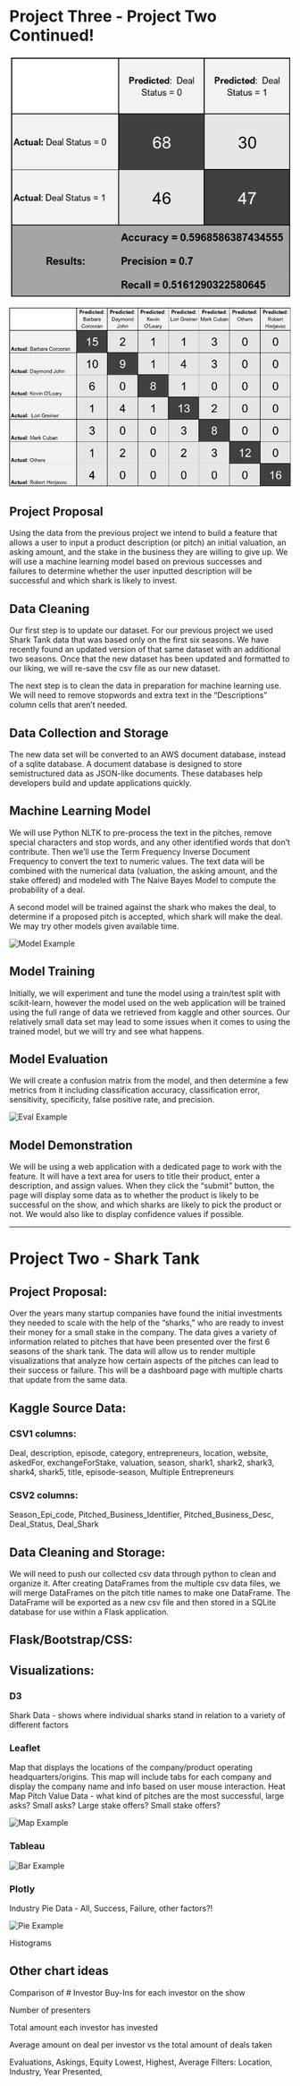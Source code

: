 # Project Three - Project Two Continued!


!["Deal Status" Confusion Matrix](https://github.com/tristanpserigny/project-2/blob/master/Images/model_DealStatus%20(2).PNG)





!["Deal Shark" Confusion Matrix](https://github.com/tristanpserigny/project-2/blob/master/Images/model_DealShark%20(3).PNG)







## Project Proposal

Using the data from the previous project we intend to build a feature that allows a user to input a product description (or pitch) an initial valuation, an asking amount, and the stake in the business they are willing to give up. We will use a machine learning model based on previous successes and failures to determine whether the user inputted description will be successful and which shark is likely to invest.

## Data Cleaning

Our first step is to update our dataset. For our previous project we used Shark Tank data that was based only on the first six seasons. We have recently found an updated version of that same dataset with an additional two seasons. Once that the new dataset has been updated and formatted to our liking, we will re-save the csv file as our new dataset. 

The next step is to clean the data in preparation for machine learning use. We will need to remove stopwords and extra text in the “Descriptions” column cells that aren’t needed. 

## Data Collection and Storage

The new data set will be converted to an AWS document database, instead of a sqlite database. A document database is designed to store semistructured data as JSON-like documents. These databases help developers build and update applications quickly.

## Machine Learning Model

We will use Python NLTK to pre-process the text in the pitches, remove special characters and stop words, and any other identified words that don’t contribute. Then we’ll use the Term Frequency Inverse Document Frequency to convert the text to numeric values. The text data will be combined with the numerical data (valuation, the asking amount, and the stake offered) and modeled with The Naive Bayes Model to compute the probability of a deal.

A second model will be trained against the shark who makes the deal, to determine if a proposed pitch is accepted, which shark will make the deal. We may try other models given available time.

![Model Example](https://res.cloudinary.com/dyd911kmh/image/upload/f_auto,q_auto:best/v1543836883/image_2_rrxvol.png)

## Model Training

Initially, we will experiment and tune the model using a train/test split with scikit-learn, however the model used on the web application will be trained using the full range of data we retrieved from kaggle and other sources.  Our relatively small data set may lead to some issues when it comes to using the trained model, but we will try and see what happens.


## Model Evaluation

We will create a confusion matrix from the model, and then determine a few metrics from it including classification accuracy, classification error, sensitivity, specificity, false positive rate, and precision.

![Eval Example](https://www.dataschool.io/content/images/2015/01/confusion_matrix2.png)

## Model Demonstration

We will be using a web application with a dedicated page to work with the feature. It will have a text area for users to title their product, enter a description, and assign values.  When they click the “submit” button, the page will display some data as to whether the product is likely to be successful on the show, and which sharks are likely to pick the product or not. We would also like to display confidence values if possible.

---

# Project Two - Shark Tank 

## Project Proposal:

Over the years many startup companies have found the initial investments they needed to scale with the help of the “sharks,” who are ready to invest their money for a small stake in the company. The data gives a variety of information related to pitches that have been presented over the first 6 seasons of the shark tank.  The data will allow us to render multiple visualizations that analyze how certain aspects of the pitches can lead to their success or failure. This will be a dashboard page with multiple charts that update from the same data.

## Kaggle Source Data:

### CSV1 columns: 
Deal, description, episode, category, entrepreneurs, location, website, askedFor, exchangeForStake, valuation, season, shark1, shark2, shark3, shark4, shark5, title, episode-season, Multiple Entrepreneurs

### CSV2 columns:
Season_Epi_code, Pitched_Business_Identifier, Pitched_Business_Desc, Deal_Status, Deal_Shark


## Data Cleaning and Storage:

We will need to push our collected csv data through python to clean and organize it. After creating DataFrames from the multiple csv data files, we will merge DataFrames on the pitch title names to make one DataFrame. The DataFrame will be exported as a new csv file and then stored in a SQLite database for use within a Flask application.

## Flask/Bootstrap/CSS:

## Visualizations:

### D3

Shark Data - shows where individual sharks stand in relation to a variety of different factors

### Leaflet

Map that displays the locations of the company/product operating headquarters/origins. This map will include tabs for each company and display the company name and info based on user mouse interaction. 
Heat Map Pitch Value Data - what kind of pitches are the most successful, large asks? Small asks? Large stake offers? Small stake offers? 

![Map Example](https://mapline.com/wp-content/uploads/radial-heat-map-500x333.jpg)

### Tableau

![Bar Example](https://www.theinformationlab.ie/wp-content/uploads/2019/04/9-1.png) 

### Plotly

Industry Pie Data - All, Success, Failure, other factors?!

![Pie Example](https://assets.visme.co/templates/infographics/fullsize/i_Most-Frequently-Used-Visuals-Pie-Chart_full.jpg)

Histograms

## Other chart ideas

Comparison of  # Investor Buy-Ins for each investor on the show

Number of presenters 

Total amount each investor has invested

Average amount on deal per investor vs the total amount of deals taken

Evaluations, Askings, Equity 
Lowest, Highest, Average
Filters: Location, Industry, Year Presented, 
